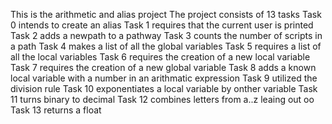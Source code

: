 This is the arithmetic and alias project
The project consists of 13 tasks
Task 0 intends to create an alias
Task 1 requires that the current user is printed 
Task 2 adds a newpath to a pathway
Task 3 counts the number of scripts in a path 
Task 4 makes a list of all the global variables
Task 5 requires a list of all the local variables
Task 6 requires the creation of a new local variable
Task 7 requires the creation of a new global variable
Task 8 adds a known local variable with a number in an arithmatic expression 
Task 9 utilized the division rule 
Task 10 exponentiates a local variable by onther variable
Task 11 turns binary to decimal
Task 12 combines letters from a..z leaing out oo
Task 13 returns a float

